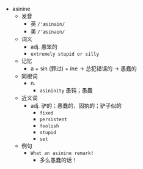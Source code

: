 - asinine
  - 发音
    - 英 `/'æsinain/`
    - 美 `/'æsɪnaɪn/`
  - 词义
    - adj. 愚笨的
    - `extremely stupid or silly`
  - 记忆
    - a + sin (罪过) + ine → 总犯错误的 → 愚蠢的
  - 同根词
    - n.
      - `asininity` 愚钝；愚蠢
  - 近义词
    - adj. 驴的；愚蠢的，固执的；驴子似的
      - `fixed`
      - `persistent`
      - `foolish`
      - `stupid`
      - `set`
  - 例句
    - `What an asinine remark!`
      - 多么愚蠢的话！

